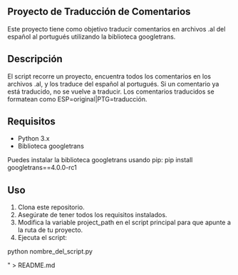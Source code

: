 ## Proyecto de Traducción de Comentarios

Este proyecto tiene como objetivo traducir comentarios en archivos .al del español al portugués utilizando la biblioteca googletrans.

## Descripción

El script recorre un proyecto, encuentra todos los comentarios en los archivos .al, y los traduce del español al portugués. Si un comentario ya está traducido, no se vuelve a traducir. Los comentarios traducidos se formatean como ESP=original|PTG=traducción.

## Requisitos

- Python 3.x
- Biblioteca googletrans

Puedes instalar la biblioteca googletrans usando pip:
pip install googletrans==4.0.0-rc1

## Uso

1. Clona este repositorio.
2. Asegúrate de tener todos los requisitos instalados.
3. Modifica la variable project_path en el script principal para que apunte a la ruta de tu proyecto.
4. Ejecuta el script:

python nombre_del_script.py

" > README.md
